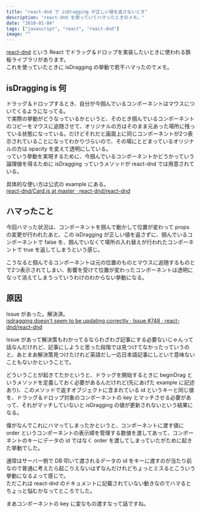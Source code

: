 ```yaml
---
title: "react-dnd で isDragging が正しい値を返さないとき"
description: "react-dnd を使っていてハマったときのメモ。"
date: "2018-01-04"
tags: ["javascript", "react", "react-dnd"]
image: ""
---
```


[react-dnd](https://github.com/react-dnd/react-dnd) という React でドラッグ＆ドロップを実装したいときに使われる鉄板ライブラリがあります。  
これを使っていたときに isDragging の挙動で若干ハマったのでメモ。

## isDragging is 何

ドラッグ＆ドロップするとき、自分が今掴んでいるコンポーネントはマウスについてくるようになってる。  
で実際の挙動がどうなっているかというと、そのとき掴んでいるコンポーネントのコピーをマウスに追随させて、オリジナルの方はそのまま元あった場所に残っている状態になっている。だけどそれだと画面上に同じコンポーネントが2つ表示されていることになってわかりづらいので、その場にとどまっているオリジナルの方は opacity を変えて透明にしている。  
っていう挙動を実現するために、今掴んでいるコンポーネントかどうかっていう論理値を得るために isDragging っていうメソッドが react-dnd では用意されている。

具体的な使い方は公式の example にある。  
[react-dnd/Card.js at master · react-dnd/react-dnd](https://github.com/react-dnd/react-dnd/blob/master/examples/04%20Sortable/Simple/Card.js)

## ハマったこと

今回ハマった状況は、コンポーネントを掴んで動かして位置が変わって props の変更が行われたあと、この isDragging が正しい値を返さずに、掴んでいるコンポーネントで false を、掴んでいなくて場所の入れ替えが行われたコンポーネントで true を返してしまうという感じ。

こうなると掴んでるコンポーネントは元の位置のものとマウスに追随するものとで2つ表示されてしまい、影響を受けて位置が変わったコンポーネントは透明になって消えてしまうっていうわけのわからない挙動になる。

## 原因

Issue があった。解決済。  
[isdragging doesn't seem to be updating correctly · Issue #748 · react-dnd/react-dnd](https://github.com/react-dnd/react-dnd/issues/748)

Issue があって解決策もわかってるならわざわざ記事にする必要ないじゃんって話なんだけれど、記事にしようと思った段階では見つけてなかったっていうのと、あとまあ解決策見つけたけれど英語だし一応日本語記事にしといて意味ないこともないかということで。

どういうことが起きてたかというと、ドラッグを開始するときに beginDrag というメソッドを定義しておく必要があるんだけれど(先にあげた example に記述あり)、このメソッドで返すオブジェクトに含まれている id というキーと同じ値を、ドラッグ＆ドロップ対象のコンポーネントの key とマッチさせる必要があって、それがマッチしていないと isDragging の値が更新されないという結果になる。

僕がなんでこれにハマってしまったかというと、コンポーネントに渡す値に order というコンポーネントの表示順を管理する数値を渡してあって、コンポーネントのキーにデータの id ではなく order を渡してしまっていたがために起きた挙動でした。

通常はサーバー側で DB 叩いて渡されるデータの id をキーに渡すのが当たり前なので普通に考えたら起こりえないはずなんだけれどちょっとミスるとこういう挙動になるよって感じで。  
ただこれは react-dnd のドキュメントに記載されていない動きなのでハマるとちょっと悩むかなってところでした。

まあコンポーネントの key に変なもの渡すなって話ですね。
